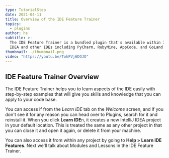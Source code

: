 ```yaml
---
type: TutorialStep
date: 2021-04-11
title: Overview of the IDE Feature Trainer
topics:
  - plugins
author: hs
subtitle: >-
  The IDE Feature Trainer is a bundled plugin that's available within IntelliJ
  IDEA and other IDEs including PyCharm, RubyMine, AppCode, and GoLand.
thumbnail: ./thumbnail.png
video: "https://youtu.be/TohPVj6DOJQ"
---
```


## IDE Feature Trainer Overview

The IDE Feature Trainer helps you to learn aspects of the IDE easily with step-by-step examples that will give you skills and knowledge that you can apply to your code base.

You can access if from the _Learn IDE_ tab on the _Welcome_ screen, and if you don't see it for any reason you can head over to Plugins, search for it and reinstall it. When you click **Learn IDE**n, it creates a new IntelliJ IDEA project in your default location. This is treated the same as any other project in that you can close it and open it again, or delete it from your machine.

You can also access it from within any project by going to **Help > Learn IDE Features**. Next we'll talk about Modules and Lessons in the IDE Feature Trainer.
